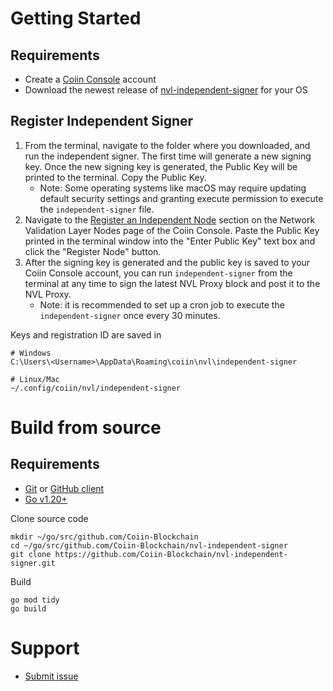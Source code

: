 # Getting Started

## Requirements
* Create a [Coiin Console](https://coiin.io/console) account
* Download the newest release of [nvl-independent-signer](https://github.com/Coiin-Blockchain/nvl-independent-signer/releases) for your OS

## Register Independent Signer

1. From the terminal, navigate to the folder where you downloaded, and run the independent signer. The first time will generate a new signing key. Once the new signing key is generated, the Public Key will be printed to the terminal. Copy the Public Key.
    - Note: Some operating systems like macOS may require updating default security settings and granting execute permission to execute the `independent-signer` file.
2. Navigate to the [Register an Independent Node](https://coiin.io/console/verificationnodes) section on the Network Validation Layer Nodes page of the Coiin Console. Paste the Public Key printed in the terminal window into the "Enter Public Key" text box and click the "Register Node" button.
3. After the signing key is generated and the public key is saved to your Coiin Console account, you can run `independent-signer` from the terminal at any time to sign the latest NVL Proxy block and post it to the NVL Proxy.
    - Note: it is recommended to set up a cron job to execute the `independent-signer` once every 30 minutes.

Keys and registration ID are saved in

    # Windows
    C:\Users\<Username>\AppData\Roaming\coiin\nvl\independent-signer
    
    # Linux/Mac
    ~/.config/coiin/nvl/independent-signer

# Build from source

## Requirements
* [Git](https://git-scm.com/) or [GitHub client](https://desktop.github.com/)
* [Go v1.20+](https://go.dev/dl/)


Clone source code

    mkdir ~/go/src/github.com/Coiin-Blockchain
    cd ~/go/src/github.com/Coiin-Blockchain/nvl-independent-signer
    git clone https://github.com/Coiin-Blockchain/nvl-independent-signer.git

Build

    go mod tidy
    go build

# Support

* [Submit issue](https://github.com/Coiin-Blockchain/nvl-independent-signer/issues)
